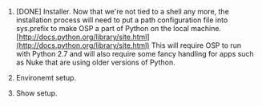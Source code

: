 
1. [DONE] Installer. Now that we're not tied to a shell any more, the installation process will need to put a path configuration file into sys.prefix to make OSP a part of Python on the local machine. [http://docs.python.org/library/site.html](http://docs.python.org/library/site.html) This will require OSP to run with Python 2.7 and will also require some fancy handling for apps such as Nuke that are using older versions of Python. 

2. Environemt setup.

3. Show setup.

